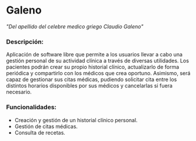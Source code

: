 # Galeno
*"Del apellido del celebre medico griego Claudio Galeno"*
### Descripción:
Aplicación de software libre que permite a los usuarios llevar a cabo una gestión personal de su actividad clínica a través de diversas utilidades. Los pacientes podrán crear su propio historial clínico, actualizarlo de forma periódica y compartirlo con los médicos que crea oportuno. Asimismo, será capaz de gestionar sus citas médicas, pudiendo solicitar cita entre los distintos horarios disponibles por sus médicos y cancelarlas si fuera necesario.
### Funcionalidades:
* Creación y gestión de un historial clínico personal.
* Gestión de citas médicas.
* Consulta de recetas.

